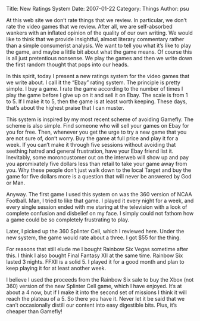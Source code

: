 Title: New Ratings System
Date: 2007-01-22
Category: Things
Author: psu

At this web site we don’t rate things that we review. In particular, we don’t rate the video games that we review. After all, we are self-absorbed wankers with an inflated opinion of the quality of our own writing. We would like to think that we provide insightful, almost literary commentary rather than a simple consumerist analysis. We want to tell you what it’s like to play the game, and maybe a little bit about what the game means. Of course this is all just pretentious nonsense. We play the games and then we write down the first random thought that pops into our heads.

In this spirit, today I present a new ratings system for the video games that we write about. I call it the “Ebay” rating system. The principle is pretty simple. I buy a game. I rate the game according to the number of times I play the game before I give up on it and sell it on Ebay. The scale is from 1 to 5. If I make it to 5, then the game is at least worth keeping. These days, that’s about the highest praise that I can muster.

This system is inspired by my most recent scheme of avoiding Gamefly. The scheme is also simple. Find someone who will sell your games on Ebay for you for free. Then, whenever you get the urge to try a new game that you are not sure of, don’t worry. Buy the game at full price and play it for a week. If you can’t make it through five sessions without avoiding that seething hatred and general frustration, have your Ebay friend list it. Inevitably, some moroncustomer out on the interweb will show up and pay you apromixately five dollars less than retail to take your game away from you. Why these people don’t just walk down to the local Target and buy the game for five dollars more is a question that will never be answered by God or Man.

Anyway. The first game I used this system on was the 360 version of NCAA Football. Man, I tried to like that game. I played it every night for a week, and every single session ended with me staring at the television with a look of complete confusion and disbelief on my face. I simply could not fathom how a game could be so completely frustrating to play.

Later, I picked up the 360 Splinter Cell, which I reviewed here. Under the new system, the game would rate about a three. I got $55 for the thing.

For reasons that still elude me I bought Rainbow Six Vegas sometime after this. I think I also bought Final Fantasy XII at the same time. Rainbow Six lasted 3 nights. FFXII is a solid 5. I played it for a good month and plan to keep playing it for at least another week.

I believe I used the proceeds from the Rainbow Six sale to buy the Xbox (not 360) version of the new Splinter Cell game, which I have enjoyed. It’s at about a 4 now, but if I make it into the second set of missions I think it will reach the plateau of a 5.
So there you have it. Never let it be said that we can’t occasionally distill our content into easy digestible bits. Plus, it’s cheaper than Gamefly!